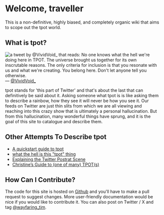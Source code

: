 # Welcome, traveller

This is a non-definitive, highly biased, and completely organic wiki that aims to scope out the tpot world.

## What is tpot?

![a tweet by @VividVoid_ that reads: No one knows what the hell we're doing here in TPOT. The universe brought us together for its own inscrutable reasons. The only criteria for inclusion is that you resonate with us and what we're creating. You belong here. Don't let anyone tell you otherwise.](/images/VividVoid_TPOT.png) — [@VividVoid_](https://x.com/VividVoid_/status/1671200246146248711)

tpot stands for 'this part of Twitter' and that's about the last that can definitively be said about it. Asking someone what tpot is is like asking them to describe a rainbow, how they see it will never be how you see it. Our feeds on Twitter are just thin slits from which we are all viewing and reaching into this crazy show that is ultimately a personal hallucination. But from this hallucination, many wonderful things have sprung, and it is the goal of this site to catalogue and describe them.

## Other Attempts To Describe tpot

- [A quickstart guide to tpot](https://itsallme.substack.com/p/17d914f9-8f2c-4303-8543-78a3dfe5f15e?s=w)
- [what the hell is this "tpot" thing](https://crystalxduan.substack.com/p/what-the-hell-is-this-tpot-thing)
- [Explaining the Twitter Postrat Scene](https://www.lesswrong.com/posts/rtM3jFaoQn3eoAiPh/explaining-the-twitter-postrat-scene)
- [Christine’s Guide to (one of many) TPOT(s)](https://docs.google.com/document/d/1Bd3PfKDL9pOM7YoxGbRBwO_qOWh6B7u5170Xw8VyK6s/mobilebasic#)

## How Can I Contribute?

The code for this site is hosted on [Github](htps://github.com/timothyylim/tpot-wiki) and you'll have to make a pull request to suggest changes. More user-friendly documentation would be nice if you would like to contribute it. You can also post on Twitter / X and tag [@wayfaring_tim](https://twitter.com/wayfaring_tim).
